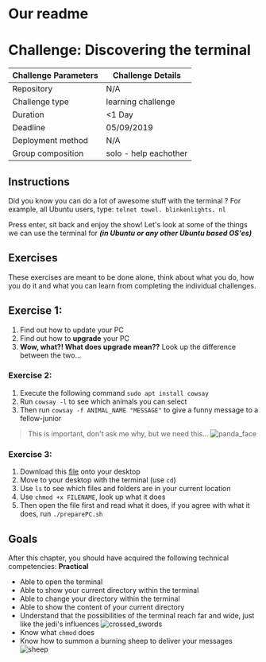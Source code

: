 # Our readme
# Challenge: Discovering the terminal
|**Challenge Parameters**|**Challenge Details**|
|-------|----------------------------
|Repository|N/A|
|Challenge type  | learning challenge|
|Duration  |<1 Day  |
|Deadline| 05/09/2019|
|Deployment method|N/A|
|Group composition| solo - help eachother |

##  Instructions

Did you know you can do a lot of awesome stuff with the terminal ? For example, all Ubuntu users, type:
`telnet towel. blinkenlights. nl`

Press enter, sit back and enjoy the show!
Let's look at some of the things we can use the terminal for  _**(in Ubuntu or any other Ubuntu based OS'es)**_

## Exercises

These exercises are meant to be done alone, think about what you do, how you do it and what you can learn from completing the individual challenges.

##  Exercise 1:

1.  Find out how to update your PC
2.  Find out how to  **upgrade**  your PC
3.  **Wow, what?! What does upgrade mean??**  Look up the difference between the two...

### Exercise 2:
1.  Execute the following command  `sudo apt install cowsay`
2.  Run  `cowsay -l`  to see which animals you can select
3.  Then run  `cowsay -f ANIMAL_NAME "MESSAGE"`  to give a funny message to a fellow-junior
>This is important, don't ask me why, but we need this... ![panda_face](https://github.githubassets.com/images/icons/emoji/unicode/1f43c.png)


### Exercise 3:
1.  Download this  [file](https://github.com/becodeorg/GNK-Easley-1.17/blob/master/1.main-course/1.setup/resources/preparePC.sh)  onto your desktop
2.  Move to your desktop with the terminal (use  `cd`)
3.  Use  `ls`  to see which files and folders are in your current location
4.  Use  `chmod +x FILENAME`, look up what it does
5.  Then open the file first and read what it does, if you agree with what it does, run  `./preparePC.sh`

## Goals
After this chapter, you should have acquired the following technical competencies:
**Practical**
-   Able to open the terminal
-   Able to show your current directory within the terminal
-   Able to change your directory within the terminal
-   Able to show the content of your current directory
-   Understand that the possibilities of the terminal reach far and wide, just like the jedi's influences  ![crossed_swords](https://github.githubassets.com/images/icons/emoji/unicode/2694.png)
-   Know what  `chmod`  does
-   Know how to summon a burning sheep to deliver your messages  ![sheep](https://github.githubassets.com/images/icons/emoji/unicode/1f411.png)


